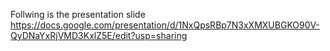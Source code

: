Follwing is the presentation slide
https://docs.google.com/presentation/d/1NxQpsRBp7N3xXMXUBGKO90V-QyDNaYxRjVMD3KxlZ5E/edit?usp=sharing
